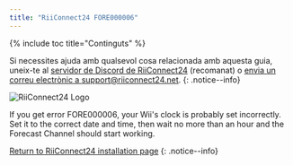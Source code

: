 ```yaml
---
title: "RiiConnect24 FORE000006"
---
```


{% include toc title="Continguts" %}

Si necessites ajuda amb qualsevol cosa relacionada amb aquesta guia, uneix-te al [servidor de Discord de RiiConnect24](https://discord.gg/rc24) (recomanat) o [envia un correu electrònic a support@riiconnect24.net](mailto:support@riiconnect24.net).
{: .notice--info}

![RiiConnect24 Logo](/images/WiiRC24Logo.jpg)

If you get error FORE000006, your Wii's clock is probably set incorrectly. Set it to the correct date and time, then wait no more than an hour and the Forecast Channel should start working.

[Return to RiiConnect24 installation page](riiconnect24)
{: .notice--info}
